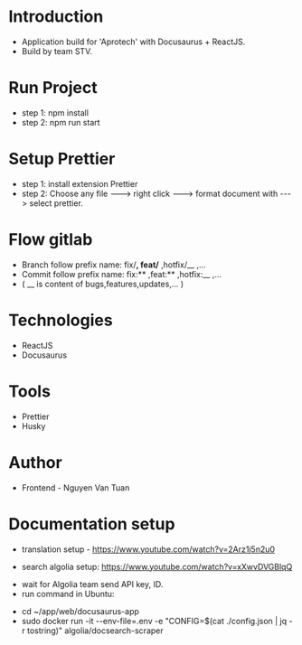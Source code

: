 # Introduction

- Application build for 'Aprotech' with Docusaurus + ReactJS.
- Build by team STV.

# Run Project

- step 1: npm install
- step 2: npm run start

# Setup Prettier

- step 1: install extension Prettier
- step 2: Choose any file ---> right click ---> format document with ---> select prettier.

# Flow gitlab

- Branch follow prefix name: fix/**, feat/** ,hotfix/\_\_ ,...
- Commit follow prefix name: fix:** ,feat:** ,hotfix:\_\_ ,...
- ( \_\_ is content of bugs,features,updates,... )

# Technologies

- ReactJS
- Docusaurus

# Tools

- Prettier
- Husky

# Author

- Frontend - Nguyen Van Tuan

# Documentation setup

- translation setup - https://www.youtube.com/watch?v=2Arz1j5n2u0

- search algolia setup: https://www.youtube.com/watch?v=xXwvDVGBlqQ

* wait for Algolia team send API key, ID.
* run command in Ubuntu:

- cd ~/app/web/docusaurus-app
- sudo docker run -it --env-file=.env -e "CONFIG=$(cat ./config.json | jq -
  r tostring)" algolia/docsearch-scraper
